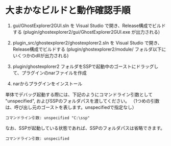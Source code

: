 大まかなビルドと動作確認手順
============================

1. gui/GhostExplorer2GUI.sln を Visual Studio で開き、Release構成でビルドする
   (plugin/ghostexplorer2/gui/GhostExplorer2GUI.exe が出力される)

2. plugin_src/ghostexplorer2/ghostexplorer2.sln を Visual Studio で開き、Release構成でビルドする
   (plugin/ghostexplorer2/module/ フォルダ以下にいくつかのdllが出力される)

3. plugin/ghostexplorer2 フォルダをSSPで起動中のゴーストにドラッグして、プラグインのnarファイルを作成

4. narからプラグインをインストール



単体でデバッグ起動する際には、下記のようにコマンドライン引数として
"unspecified", およびSSPのフォルダパスを渡してください。
（1つめの引数は、呼び出し元のゴーストを表します。unspecifiedで指定なし）

    コマンドライン引数: unspecified "C:\ssp"
    
なお、SSPが起動している状態であれば、SSPのフォルダパスは省略できます。

    コマンドライン引数: unspecified